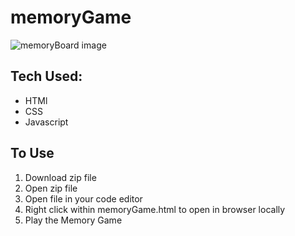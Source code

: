 # memoryGame

![memoryBoard image](image/memoryBoard.png)

## Tech Used:
- HTMl
- CSS
- Javascript

## To Use

1. Download zip file
2. Open zip file
3. Open file in your code editor
4. Right click within memoryGame.html to open in browser locally
5. Play the Memory Game
